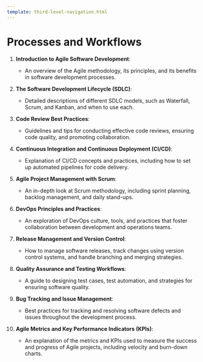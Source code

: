 ```yaml
---
template: third-level-navigation.html
---
```


# Processes and Workflows

1. **Introduction to Agile Software Development**:
    * An overview of the Agile methodology, its principles, and its benefits in software development processes.

2. **The Software Development Lifecycle (SDLC)**:
    * Detailed descriptions of different SDLC models, such as Waterfall, Scrum, and Kanban, and when to use each.

3. **Code Review Best Practices**:
    * Guidelines and tips for conducting effective code reviews, ensuring code quality, and promoting collaboration.

4. **Continuous Integration and Continuous Deployment (CI/CD)**:
    * Explanation of CI/CD concepts and practices, including how to set up automated pipelines for code delivery.

5. **Agile Project Management with Scrum**:
    * An in-depth look at Scrum methodology, including sprint planning, backlog management, and daily stand-ups.

6. **DevOps Principles and Practices**:
    * An exploration of DevOps culture, tools, and practices that foster collaboration between development and operations teams.

7. **Release Management and Version Control**:
    * How to manage software releases, track changes using version control systems, and handle branching and merging strategies.

8. **Quality Assurance and Testing Workflows**:
    * A guide to designing test cases, test automation, and strategies for ensuring software quality.

9. **Bug Tracking and Issue Management**:
    * Best practices for tracking and resolving software defects and issues throughout the development process.

10. **Agile Metrics and Key Performance Indicators (KPIs)**:
    * An explanation of the metrics and KPIs used to measure the success and progress of Agile projects, including velocity and burn-down charts.

